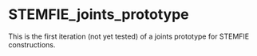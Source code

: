 # STEMFIE_joints_prototype
This is the first iteration (not yet tested) of a joints prototype for STEMFIE constructions.
